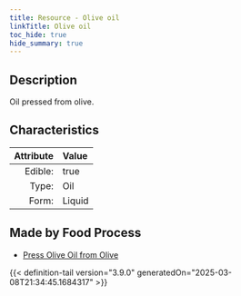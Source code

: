 ```yaml
---
title: Resource - Olive oil
linkTitle: Olive oil
toc_hide: true
hide_summary: true
---
```

<!-- This is generated by the MarsSim HelpGenertor, do not edit. -->

## Description
&#10;&#9;&#9;Oil pressed from olive.

## Characteristics

| Attribute      | Value |
|--------:|:------|
|Edible:|true|
|Type:|Oil|
|Form:|Liquid|
 



## Made by Food Process

- [Press Olive Oil from Olive](/docs/definitions/food/press-olive-oil-from-olive)

    


{{< definition-tail version="3.9.0" generatedOn="2025-03-08T21:34:45.1684317" >}}


